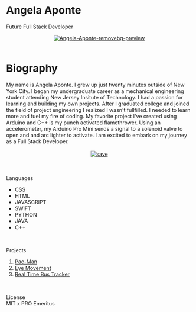 # Angela Aponte
Future Full Stack Developer<br>
<DIV align="center">
   
<a href="https://ibb.co/jLpvyCF"><img src="https://i.ibb.co/Bg1VyhR/Angela-Aponte-removebg-preview.png" alt="Angela-Aponte-removebg-preview" border="0"></a><br /><br />

<body>
   <DIV align="left">
   <h1> Biography <br> </h1>
     <p1>
My name is Angela Aponte. I grew up just twenty minutes outside of New York City. I began my undergraduate career as a mechanical engineering student attending New Jersey Insitute of Technology. I had a passion for learning and building my own projects. After I graduated college and joined the field of project engineering I realized I wasn't fullfilled. I needed to learn more and fuel my fire of coding. My favorite project I've created using Arduino and C++ is my punch activated flamethrower. Using an accelerometer, my Arduino Pro Mini sends a signal to a solenoid valve to open and and arc lighter to activate. I am excited to embark on my journey as a Full Stack Developer.</p1>

  
<link rel="stylesheet" type="text/css" href="styles/style.css"/>

<DIV align="center">

<br>
<a href="https://imgbb.com/"><img src="https://i.ibb.co/Cmz8wX5/save.png" alt="save" border="0"></a><br /><br />
<br>
   
<DIV align="left">
   
Languages
   
- CSS <br>
- HTML <br>
- JAVASCRIPT <br>
- SWIFT <br>
- PYTHON <br>
- JAVA <br>
- C++ <br>
<br>

Projects 
<br>
   1. <a href="https://github.com/aponteangela/PacMan-Assignment">Pac-Man</a><br>
   2. <a href="https://github.com/aponteangela/Eyes-Assignment">Eye Movement</a><br>
   3. <a href="https://github.com/aponteangela/Real-Time-Bus-Tracker">Real Time Bus Tracker</a><br>
   
   <br>
   
 License <br>
   MIT x PRO Emeritus 


